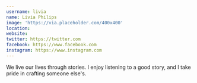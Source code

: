 ```yaml
---
username: livia
name: Livia Philips
image: 'https://via.placeholder.com/400x400'
location:
website:
twitter: https://twitter.com
facebook: https://www.facebook.com
instagram: https://www.instagram.com
---
```

We live our lives through stories. I enjoy listening to a good story, and I take pride in crafting someone else's.